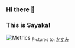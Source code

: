 ### Hi there 👋 
### This is Sayaka!
![Metrics](https://metrics.lecoq.io/sa-yaka?template=classic&languages=1&languages.ignored=JavaScript%2C%20css&languages.limit=8&languages.threshold=0%25&languages.colors=github&languages.sections=most-used&languages.indepth=false&languages.analysis.timeout=15&languages.categories=markup%2C%20programming&languages.recent.categories=markup%2C%20programming&languages.recent.load=300&languages.recent.days=14&config.timezone=Asia%2FShanghai)
<sub>Pictures to: [かすみ](https://www.pixiv.net/artworks/92674856)
